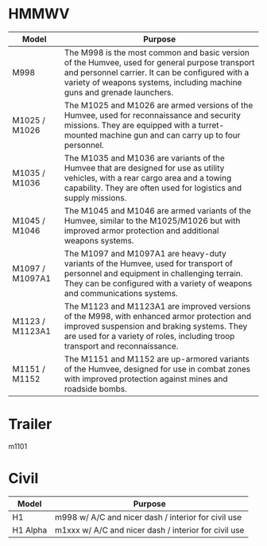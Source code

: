 # HMMWV
| Model | Purpose |
|----|---|
| M998 | The M998 is the most common and basic version of the Humvee, used for general purpose transport and personnel carrier. It can be configured with a variety of weapons systems, including machine guns and grenade launchers. |
| M1025 / M1026 | The M1025 and M1026 are armed versions of the Humvee, used for reconnaissance and security missions. They are equipped with a turret-mounted machine gun and can carry up to four personnel. |
| M1035 / M1036 | The M1035 and M1036 are variants of the Humvee that are designed for use as utility vehicles, with a rear cargo area and a towing capability. They are often used for logistics and supply missions. |
| M1045 / M1046 | The M1045 and M1046 are armed variants of the Humvee, similar to the M1025/M1026 but with improved armor protection and additional weapons systems. |
| M1097 / M1097A1 | The M1097 and M1097A1 are heavy-duty variants of the Humvee, used for transport of personnel and equipment in challenging terrain. They can be configured with a variety of weapons and communications systems. |
| M1123 / M1123A1 | The M1123 and M1123A1 are improved versions of the M998, with enhanced armor protection and improved suspension and braking systems. They are used for a variety of roles, including troop transport and reconnaissance. |
| M1151 / M1152 | The M1151 and M1152 are up-armored variants of the Humvee, designed for use in combat zones with improved protection against mines and roadside bombs. |

# Trailer
m1101

# Civil
| Model | Purpose |
|----|---|
| H1 | m998 w/ A/C and nicer dash / interior for civil use |
| H1 Alpha | m1xxx w/ A/C and nicer dash / interior for civil use |
